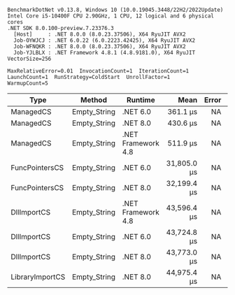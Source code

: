 ```

BenchmarkDotNet v0.13.8, Windows 10 (10.0.19045.3448/22H2/2022Update)
Intel Core i5-10400F CPU 2.90GHz, 1 CPU, 12 logical and 6 physical cores
.NET SDK 8.0.100-preview.7.23376.3
  [Host]     : .NET 8.0.0 (8.0.23.37506), X64 RyuJIT AVX2
  Job-OYWJCJ : .NET 6.0.22 (6.0.2223.42425), X64 RyuJIT AVX2
  Job-WFNQKR : .NET 8.0.0 (8.0.23.37506), X64 RyuJIT AVX2
  Job-YJLBLX : .NET Framework 4.8.1 (4.8.9181.0), X64 RyuJIT VectorSize=256

MaxRelativeError=0.01  InvocationCount=1  IterationCount=1  
LaunchCount=1  RunStrategy=ColdStart  UnrollFactor=1  
WarmupCount=5  

```
| Type            | Method       | Runtime            | Mean        | Error | Median      | Min         | Max         | Allocated |
|---------------- |------------- |------------------- |------------:|------:|------------:|------------:|------------:|----------:|
| ManagedCS       | Empty_String | .NET 6.0           |    361.1 μs |    NA |    361.1 μs |    361.1 μs |    361.1 μs |     640 B |
| ManagedCS       | Empty_String | .NET 8.0           |    430.6 μs |    NA |    430.6 μs |    430.6 μs |    430.6 μs |     400 B |
| ManagedCS       | Empty_String | .NET Framework 4.8 |    511.9 μs |    NA |    511.9 μs |    511.9 μs |    511.9 μs |         - |
| FuncPointersCS  | Empty_String | .NET 6.0           | 31,805.0 μs |    NA | 31,805.0 μs | 31,805.0 μs | 31,805.0 μs |     688 B |
| FuncPointersCS  | Empty_String | .NET 8.0           | 32,199.4 μs |    NA | 32,199.4 μs | 32,199.4 μs | 32,199.4 μs |     448 B |
| DllImportCS     | Empty_String | .NET Framework 4.8 | 43,596.4 μs |    NA | 43,596.4 μs | 43,596.4 μs | 43,596.4 μs |         - |
| DllImportCS     | Empty_String | .NET 6.0           | 43,724.8 μs |    NA | 43,724.8 μs | 43,724.8 μs | 43,724.8 μs |     640 B |
| DllImportCS     | Empty_String | .NET 8.0           | 43,773.0 μs |    NA | 43,773.0 μs | 43,773.0 μs | 43,773.0 μs |     400 B |
| LibraryImportCS | Empty_String | .NET 8.0           | 44,975.4 μs |    NA | 44,975.4 μs | 44,975.4 μs | 44,975.4 μs |     400 B |
